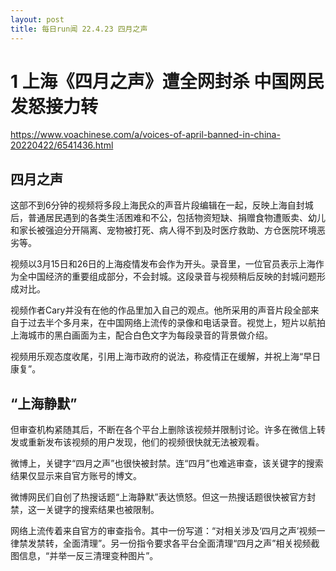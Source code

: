 ```yaml
---
layout: post
title: 每日run闻 22.4.23 四月之声
---
```


# 1 上海《四月之声》遭全网封杀 中国网民发怒接力转
https://www.voachinese.com/a/voices-of-april-banned-in-china-20220422/6541436.html

## 四月之声

这部不到6分钟的视频将多段上海民众的声音片段编辑在一起，反映上海自封城后，普通居民遇到的各类生活困难和不公，包括物资短缺、捐赠食物遭贩卖、幼儿和家长被强迫分开隔离、宠物被打死、病人得不到及时医疗救助、方仓医院环境恶劣等。

视频以3月15日和26日的上海疫情发布会作为开头。录音里，一位官员表示上海作为全中国经济的重要组成部分，不会封城。这段录音与视频稍后反映的封城问题形成对比。

视频作者Cary并没有在他的作品里加入自己的观点。他所采用的声音片段全部来自于过去半个多月来，在中国网络上流传的录像和电话录音。视觉上，短片以航拍上海城市的黑白画面为主，配合白色文字为每段录音的背景做介绍。

视频用乐观态度收尾，引用上海市政府的说法，称疫情正在缓解，并祝上海“早日康复”。

## “上海静默”

但审查机构紧随其后，不断在各个平台上删除该视频并限制讨论。许多在微信上转发或重新发布该视频的用户发现，他们的视频很快就无法被观看。

微博上，关键字“四月之声”也很快被封禁。连“四月”也难逃审查，该关键字的搜索结果仅显示来自官方账号的博文。

微博网民们自创了热搜话题“上海静默”表达愤怒。但这一热搜话题很快被官方封禁，这一关键字的搜索结果也被限制。

网络上流传着来自官方的审查指令。其中一份写道：“对相关涉及‘四月之声’视频一律禁发禁转，全面清理”。另一份指令要求各平台全面清理“四月之声”相关视频截图信息，“并举一反三清理变种图片”。

